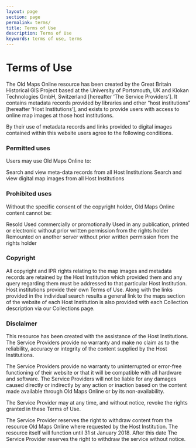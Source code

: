 ```yaml
---
layout: page
section: page
permalink: terms/
title: Terms of Use
description: Terms of Use
keywords: terms of use, terms
---
```


# Terms of Use
The Old Maps Online resource has been created by the Great Britain Historical GIS Project based at the University of Portsmouth, UK and Klokan Technologies GmbH, Switzerland [hereafter ‘The Service Providers’]. It contains metadata records provided by libraries and other “host institutions” [hereafter ‘Host Institutions’], and exists to provide users with access to online map images at those host institutions.

By their use of metadata records and links provided to digital images contained within this website users agree to the following conditions.

### Permitted uses

Users may use Old Maps Online to:

Search and view meta-data records from all Host Institutions
Search and view digital map images from all Host Institutions

### Prohibited uses

Without the specific consent of the copyright holder, Old Maps Online content cannot be:

Resold
Used commercially or promotionally
Used in any publication, printed or electronic without prior written permission from the rights holder
Remounted on another server without prior written permission from the rights holder

### Copyright

All copyright and IPR rights relating to the map images and metadata records are retained by the Host Institution which provided them and any query regarding them must be addressed to that particular Host Institution. Host institutions provide their own Terms of Use. Along with the links provided in the individual search results a general link to the maps section of the website of each Host Institution is also provided with each Collection description via our Collections page.

### Disclaimer

This resource has been created with the assistance of the Host Institutions. The Service Providers provide no warranty and make no claim as to the reliability, accuracy or integrity of the content supplied by the Host Institutions.

The Service Providers provide no warranty to uninterrupted or error-free functioning of their website or that it will be compatible with all hardware and software. The Service Providers will not be liable for any damages caused directly or indirectly by any action or inaction based on the content made available through Old Maps Online or by its non-availability.

The Service Provider may at any time, and without notice, revoke the rights granted in these Terms of Use.

The Service Provider reserves the right to withdraw content from the resource Old Maps Online where requested by the Host Institution. The resource itself will function until 31 st January 2018. After this date The Service Provider reserves the right to withdraw the service without notice.
